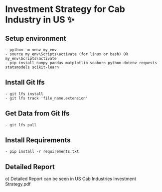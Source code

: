# Investment Strategy for Cab Industry in US ✨

## Setup environment

```
- python -m venv my_env
- source my_env\Scripts\activate (for linux or bash) OR my_env\Scripts\activate
- pip install numpy pandas matplotlib seaborn python-dotenv requests statsmodels scikit-learn 
```
## Install Git lfs

```
- git lfs install
- git lfs track 'file_name.extension'
```

## Get Data from Git lfs

```
- git lfs pull
```

## Install Requirements
```
- pip install -r requirements.txt
```

## Detailed Report
o) Detailed Report can be seen in US Cab Industries Investment Strategy.pdf